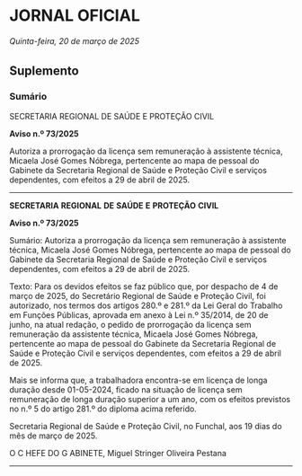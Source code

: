 # JORNAL OFICIAL

###### Quinta-feira, 20 de março de 2025

## **Suplemento**

### **Sumário**

SECRETARIA REGIONAL DE SAÚDE E PROTEÇÃO CIVIL

**Aviso n.º 73/2025**

Autoriza a prorrogação da licença sem remuneração à assistente técnica, Micaela
José Gomes Nóbrega, pertencente ao mapa de pessoal do Gabinete da Secretaria
Regional de Saúde e Proteção Civil e serviços dependentes, com efeitos a 29 de abril
de 2025.




---

**SECRETARIA** **REGIONAL** **DE** **SAÚDE** **E** **PROTEÇÃO** **CIVIL**


**Aviso n.º 73/2025**


Sumário:
Autoriza a prorrogação da licença sem remuneração à assistente técnica, Micaela José Gomes Nóbrega, pertencente ao mapa de pessoal
do Gabinete da Secretaria Regional de Saúde e Proteção Civil e serviços dependentes, com efeitos a 29 de abril de 2025.

Texto:
Para os devidos efeitos se faz público que, por despacho de 4 de março de 2025, do Secretário Regional de Saúde e
Proteção Civil, foi autorizado, nos termos dos artigos 280.º e 281.º da Lei Geral do Trabalho em Funções Públicas, aprovada
em anexo à Lei n.º 35/2014, de 20 de junho, na atual redação, o pedido de prorrogação da licença sem remuneração da
assistente técnica, Micaela José Gomes Nóbrega, pertencente ao mapa de pessoal do Gabinete da Secretaria Regional de
Saúde e Proteção Civil e serviços dependentes, com efeitos a 29 de abril de 2025.

Mais se informa que, a trabalhadora encontra-se em licença de longa duração desde 01-05-2024, ficado na situação de
licença sem remuneração de longa duração superior a um ano, com os efeitos previstos no n.º 5 do artigo 281.º do diploma
acima referido.


Secretaria Regional de Saúde e Proteção Civil, no Funchal, aos 19 dias do mês de março de 2025.

O C HEFE DO G ABINETE, Miguel Stringer Oliveira Pestana




---
